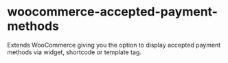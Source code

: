 woocommerce-accepted-payment-methods
====================================

Extends WooCommerce giving you the option to display accepted payment methods via widget, shortcode or template tag.